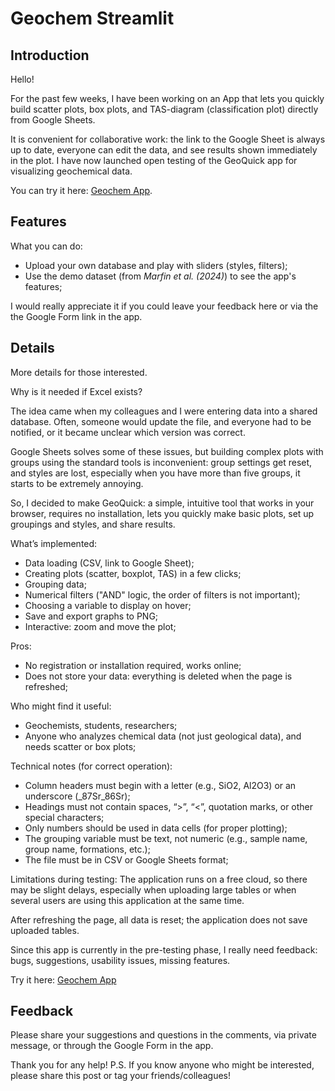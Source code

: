 # Geochem Streamlit

## Introduction

Hello!

For the past few weeks, I have been working on an App that lets you quickly build
scatter plots, box plots, and TAS-diagram (classification plot) directly from Google
Sheets.

It is convenient for collaborative work: the link to the Google Sheet is always up to
date, everyone can edit the data, and see results shown immediately in the plot.
I have now launched open testing of the GeoQuick app for visualizing geochemical data.

You can try it here: [Geochem App](geochem-app-x8wt6zxsp6csnwztd9nvgz.streamlit.app/).

## Features

What you can do:
- Upload your own database and play with sliders (styles, filters);
- Use the demo dataset (from _Marfin et al. (2024)_) to see the app's features;

I would really appreciate it if you could leave your feedback here or via the the
Google Form link in the app.

## Details

More details for those interested.

Why is it needed if Excel exists?

The idea came when my colleagues and I were entering data into a shared database.
Often, someone would update the file, and everyone had to be notified, or it became
unclear which version was correct.

Google Sheets solves some of these issues, but building complex plots with groups using
the standard tools is inconvenient: group settings get reset, and styles are lost,
especially when you have more than five groups, it starts to be extremely annoying.

So, I decided to make GeoQuick: a simple, intuitive tool that works in your browser, 
requires no installation, lets you quickly make basic plots, set up groupings and
styles, and share results.

What’s implemented:
- Data loading (CSV, link to Google Sheet);
- Creating plots (scatter, boxplot, TAS) in a few clicks;
- Grouping data;
- Numerical filters ("AND" logic, the order of filters is not important);
- Choosing a variable to display on hover;
- Save and export graphs to PNG;
- Interactive: zoom and move the plot;

Pros:
- No registration or installation required, works online;
- Does not store your data: everything is deleted when the page is refreshed;

Who might find it useful:
- Geochemists, students, researchers;
- Anyone who analyzes chemical data (not just geological data),
and needs scatter or box plots;

Technical notes (for correct operation):
- Column headers must begin with a letter (e.g., SiO2, Al2O3) or an underscore
(_87Sr_86Sr);
- Headings must not contain spaces, “>”, “<”, quotation marks, or other special
characters;
- Only numbers should be used in data cells (for proper plotting);
- The grouping variable must be text, not numeric (e.g., sample name, group name,
formations, etc.);
- The file must be in CSV or Google Sheets format;

Limitations during testing:
The application runs on a free cloud, so there may be slight delays, especially when
uploading large tables or when several users are using this application at the same time.

After refreshing the page, all data is reset; the application does not save uploaded
tables.

Since this app is currently in the pre-testing phase, I really need feedback: bugs,
suggestions, usability issues, missing features.

Try it here: [Geochem App](geochem-app-x8wt6zxsp6csnwztd9nvgz.streamlit.app/)

## Feedback

Please share your suggestions and questions in the comments, via private message, or
through the Google Form in the app.

Thank you for any help!
P.S. If you know anyone who might be interested, please share this post or tag your
friends/colleagues!

